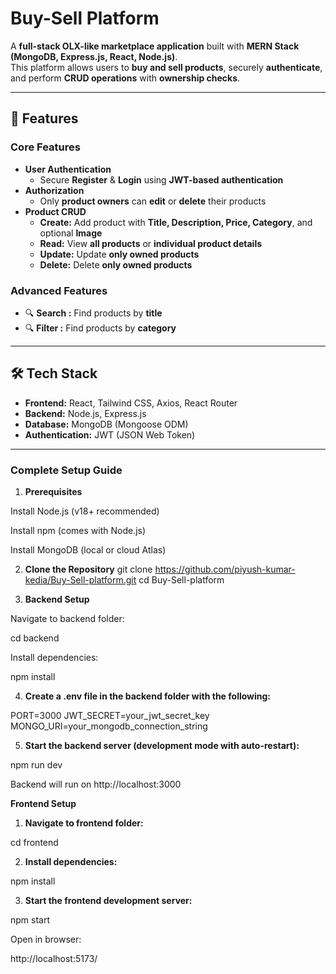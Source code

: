 # **Buy-Sell Platform**

A **full-stack OLX-like marketplace application** built with **MERN Stack (MongoDB, Express.js, React, Node.js)**.  
This platform allows users to **buy and sell products**, securely **authenticate**, and perform **CRUD operations** with **ownership checks**.  

---

## **🚀 Features**

### **Core Features**
- **User Authentication**
  - Secure **Register** & **Login** using **JWT-based authentication**
- **Authorization**
  - Only **product owners** can **edit** or **delete** their products
- **Product CRUD**
  - **Create:** Add product with **Title, Description, Price, Category**, and optional **Image**
  - **Read:** View **all products** or **individual product details**
  - **Update:** Update **only owned products**
  - **Delete:** Delete **only owned products**

### **Advanced Features**
- 🔍 **Search :** Find products by **title**   
- 🔍 **Filter :** Find products by **category**  

---

## **🛠️ Tech Stack**

- **Frontend:** React, Tailwind CSS, Axios, React Router  
- **Backend:** Node.js, Express.js  
- **Database:** MongoDB (Mongoose ODM)  
- **Authentication:** JWT (JSON Web Token)  

---

### **Complete Setup Guide**
1. **Prerequisites**

Install Node.js (v18+ recommended)

Install npm (comes with Node.js)

Install MongoDB (local or cloud Atlas)

2. **Clone the Repository**
git clone https://github.com/piyush-kumar-kedia/Buy-Sell-platform.git
cd Buy-Sell-platform

3. **Backend Setup**

Navigate to backend folder:

cd backend


Install dependencies:

npm install


4) **Create a .env file in the backend folder with the following:**

PORT=3000
JWT_SECRET=your_jwt_secret_key
MONGO_URI=your_mongodb_connection_string


5) **Start the backend server (development mode with auto-restart):**

npm run dev

Backend will run on http://localhost:3000


**Frontend Setup**

1) **Navigate to frontend folder:**

cd frontend


2) **Install dependencies:**

npm install


3) **Start the frontend development server:**

npm start


Open in browser:

http://localhost:5173/
